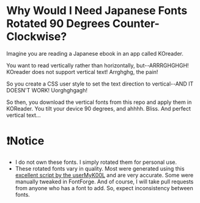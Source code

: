 # Why Would I Need Japanese Fonts Rotated 90 Degrees Counter-Clockwise?
Imagine you are reading a Japanese ebook in an app called KOreader.

You want to read vertically rather than horizontally, but--ARRRGHGHGH! KOreader does not support vertical text! Arrghghg, the pain!

So you create a CSS user style to set the text direction to vertical--AND IT DOESN'T WORK! Uorghghgagh!

So then, you download the vertical fonts from this repo and apply them in KOReader. You tilt your device 90 degrees, and ahhhh. Bliss. And perfect vertical text...

# ❗Notice
- I do not own these fonts. I simply rotated them for personal use.
- These rotated fonts vary in quality. Most were generated using this [excellent script by the userMyK00L](https://github.com/MyK00L/tategakifont) and are very accurate. Some were manually tweaked in FontForge. And of course, I will take pull requests from anyone who has a font to add. So, expect inconsistency between fonts.
